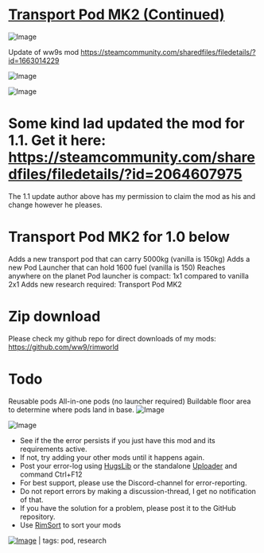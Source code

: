 # [Transport Pod MK2 (Continued)](https://steamcommunity.com/sharedfiles/filedetails/?id=2064607975)

![Image](https://i.imgur.com/buuPQel.png)

Update of ww9s mod
https://steamcommunity.com/sharedfiles/filedetails/?id=1663014229

![Image](https://i.imgur.com/pufA0kM.png)
	
![Image](https://i.imgur.com/Z4GOv8H.png)

# Some kind lad updated the mod for 1.1. Get it here: https://steamcommunity.com/sharedfiles/filedetails/?id=2064607975


The 1.1 update author above has my permission to claim the mod as his and change however he pleases.

# Transport Pod MK2 for 1.0 below

Adds a new transport pod that can carry 5000kg (vanilla is 150kg)
Adds a new Pod Launcher that can hold 1600 fuel (vanilla is 150)
Reaches anywhere on the planet
Pod launcher is compact: 1x1 compared to vanilla 2x1
Adds new research required: Transport Pod MK2

# Zip download

Please check my github repo for direct downloads of my mods: https://github.com/ww9/rimworld

# Todo

Reusable pods
All-in-one pods (no launcher required)
Buildable floor area to determine where pods land in base. 
![Image](https://i.imgur.com/dVWtaf6.jpg)


![Image](https://i.imgur.com/PwoNOj4.png)



-  See if the the error persists if you just have this mod and its requirements active.
-  If not, try adding your other mods until it happens again.
-  Post your error-log using [HugsLib](https://steamcommunity.com/workshop/filedetails/?id=818773962) or the standalone [Uploader](https://steamcommunity.com/sharedfiles/filedetails/?id=2873415404) and command Ctrl+F12
-  For best support, please use the Discord-channel for error-reporting.
-  Do not report errors by making a discussion-thread, I get no notification of that.
-  If you have the solution for a problem, please post it to the GitHub repository.
-  Use [RimSort](https://github.com/RimSort/RimSort/releases/latest) to sort your mods

 

[![Image](https://img.shields.io/github/v/release/emipa606/TransportPodMK2?label=latest%20version&style=plastic&color=9f1111&labelColor=black)](https://steamcommunity.com/sharedfiles/filedetails/changelog/2064607975) | tags:  pod,  research
